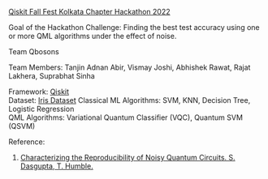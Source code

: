 [Qiskit Fall Fest Kolkata Chapter Hackathon 2022](https://qiskit.org/events/fall-fest/)  

Goal of the Hackathon Challenge: Finding the best test accuracy using one or more QML algorithms under the effect of noise.  

Team Qbosons

Team Members: Tanjin Adnan Abir, Vismay Joshi, Abhishek Rawat, Rajat Lakhera, Suprabhat Sinha

Framework: [Qiskit](https://qiskit.org/)  
Dataset: [Iris Dataset](https://archive.ics.uci.edu/ml/datasets/iris)
Classical ML Algorithms: SVM, KNN, Decision Tree, Logistic Regression  
QML Algorithms: Variational Quantum Classifier (VQC), Quantum SVM (QSVM)  

Reference:
1. [Characterizing the Reproducibility of Noisy Quantum Circuits. S. Dasgupta, T. Humble.](https://www.mdpi.com/1099-4300/24/2/244)
